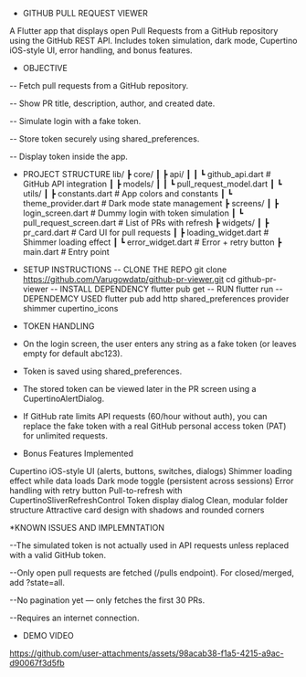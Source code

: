 * GITHUB PULL REQUEST VIEWER

A Flutter app that displays open Pull Requests from a GitHub repository using the GitHub REST API.
Includes token simulation, dark mode, Cupertino iOS-style UI, error handling, and bonus features.

* OBJECTIVE

-- Fetch pull requests from a GitHub repository.

-- Show PR title, description, author, and created date.

-- Simulate login with a fake token.

-- Store token securely using shared_preferences.

-- Display token inside the app.

* PROJECT STRUCTURE
  lib/
 ┣ core/
 ┃ ┣ api/
 ┃ ┃ ┗ github_api.dart        # GitHub API integration
 ┃ ┣ models/
 ┃ ┃ ┗ pull_request_model.dart
 ┃ ┗ utils/
 ┃    ┣ constants.dart        # App colors and constants
 ┃    ┗ theme_provider.dart   # Dark mode state management
 ┣ screens/
 ┃ ┣ login_screen.dart        # Dummy login with token simulation
 ┃ ┗ pull_request_screen.dart # List of PRs with refresh
 ┣ widgets/
 ┃ ┣ pr_card.dart             # Card UI for pull requests
 ┃ ┣ loading_widget.dart      # Shimmer loading effect
 ┃ ┗ error_widget.dart        # Error + retry button
 ┣ main.dart                  # Entry point

*  SETUP INSTRUCTIONS
  -- CLONE THE REPO
     git clone https://github.com/Varugowdatp/github-pr-viewer.git
     cd github-pr-viewer
  -- INSTALL DEPENDENCY
     flutter pub get
  -- RUN
      flutter run
 -- DEPENDEMCY USED
     flutter pub add http shared_preferences provider shimmer cupertino_icons

* TOKEN HANDLING

* On the login screen, the user enters any string as a fake token (or leaves empty for default abc123).
* Token is saved using shared_preferences.
* The stored token can be viewed later in the PR screen using a CupertinoAlertDialog.
* If GitHub rate limits API requests (60/hour without auth), you can replace the fake token with a real GitHub personal access token (PAT) for unlimited requests.

* Bonus Features Implemented

 Cupertino iOS-style UI (alerts, buttons, switches, dialogs)
 Shimmer loading effect while data loads
 Dark mode toggle (persistent across sessions)
 Error handling with retry button
 Pull-to-refresh with CupertinoSliverRefreshControl
 Token display dialog
 Clean, modular folder structure
 Attractive card design with shadows and rounded corners

 *KNOWN ISSUES AND IMPLEMNTATION

 --The simulated token is not actually used in API requests unless replaced with a valid GitHub token.

--Only open pull requests are fetched (/pulls endpoint). For closed/merged, add ?state=all.

--No pagination yet — only fetches the first 30 PRs.

--Requires an internet connection.


* DEMO VIDEO
  

https://github.com/user-attachments/assets/98acab38-f1a5-4215-a9ac-d90067f3d5fb


